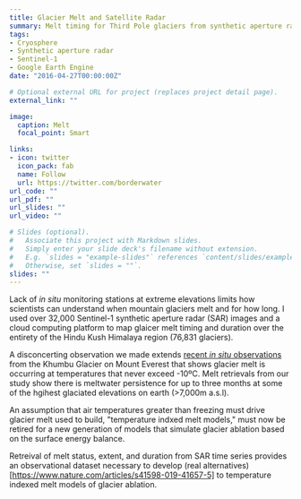 ```yaml
---
title: Glacier Melt and Satellite Radar
summary: Melt timing for Third Pole glaciers from synthetic aperture radar time series.
tags:
- Cryosphere
- Synthetic aperture radar
- Sentinel-1
- Google Earth Engine
date: "2016-04-27T00:00:00Z"

# Optional external URL for project (replaces project detail page).
external_link: ""

image:
  caption: Melt
  focal_point: Smart

links:
- icon: twitter
  icon_pack: fab
  name: Follow
  url: https://twitter.com/borderwater
url_code: ""
url_pdf: ""
url_slides: ""
url_video: ""

# Slides (optional).
#   Associate this project with Markdown slides.
#   Simply enter your slide deck's filename without extension.
#   E.g. `slides = "example-slides"` references `content/slides/example-slides.md`.
#   Otherwise, set `slides = ""`.
slides: ""
---
```


Lack of *in situ* monitoring stations at extreme elevations limits how scientists can understand when mountain glaciers melt and for how long. I used over 32,000 Sentinel-1 synthetic aperture radar (SAR) images and a cloud computing platform to map glaicer melt timing and duration over the entirety of the Hindu Kush Himalaya region (76,831 glaciers).

A disconcerting observation we made extends [recent *in situ* observations]( https://doi.org/10.1175/BAMS-D-19-0198.1) from the Khumbu Glacier on Mount Everest that shows glacier melt is occurring at temperatures that never exceed -10ºC. Melt retrievals from our study show there is meltwater persistence for up to three months at some of the hgihest glaciated elevations on earth (>7,000m a.s.l).

An assumption that air temperatures greater than freezing must drive glacier melt used to build, "temperature indxed melt models," must now be retired for a new generation of models that simulate glacier ablation based on the surface energy balance.

Retreival of melt status, extent, and duration from SAR time series provides an observational dataset necessary to develop (real alternatives)[https://www.nature.com/articles/s41598-019-41657-5] to temperature indexed melt models of glacier ablation.
